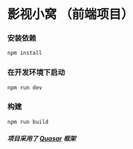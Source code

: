 # 影视小窝 （前端项目）

### 安装依赖
```bash
npm install
```

### 在开发环境下启动
```bash
npm run dev
```


### 构建
```bash
npm run build
```

##### 项目采用了 [Quasar](https://quasar.dev) 框架
